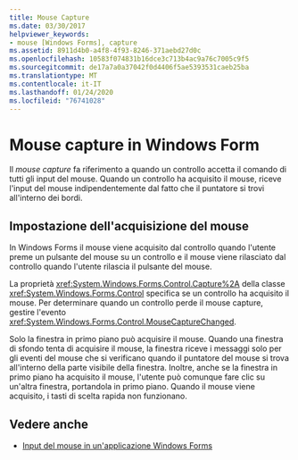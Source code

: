```yaml
---
title: Mouse Capture
ms.date: 03/30/2017
helpviewer_keywords:
- mouse [Windows Forms], capture
ms.assetid: 8911d4b0-a4f8-4f93-8246-371aebd27d0c
ms.openlocfilehash: 10583f074831b16dce3c713b4ac9a76c7005c9f5
ms.sourcegitcommit: de17a7a0a37042f0d4406f5ae5393531caeb25ba
ms.translationtype: MT
ms.contentlocale: it-IT
ms.lasthandoff: 01/24/2020
ms.locfileid: "76741028"
---
```

# <a name="mouse-capture-in-windows-forms"></a>Mouse capture in Windows Form
Il *mouse capture* fa riferimento a quando un controllo accetta il comando di tutti gli input del mouse. Quando un controllo ha acquisito il mouse, riceve l'input del mouse indipendentemente dal fatto che il puntatore si trovi all'interno dei bordi.  
  
## <a name="setting-mouse-capture"></a>Impostazione dell'acquisizione del mouse  
 In Windows Forms il mouse viene acquisito dal controllo quando l'utente preme un pulsante del mouse su un controllo e il mouse viene rilasciato dal controllo quando l'utente rilascia il pulsante del mouse.  
  
 La proprietà <xref:System.Windows.Forms.Control.Capture%2A> della classe <xref:System.Windows.Forms.Control> specifica se un controllo ha acquisito il mouse. Per determinare quando un controllo perde il mouse capture, gestire l'evento <xref:System.Windows.Forms.Control.MouseCaptureChanged>.  
  
 Solo la finestra in primo piano può acquisire il mouse. Quando una finestra di sfondo tenta di acquisire il mouse, la finestra riceve i messaggi solo per gli eventi del mouse che si verificano quando il puntatore del mouse si trova all'interno della parte visibile della finestra. Inoltre, anche se la finestra in primo piano ha acquisito il mouse, l'utente può comunque fare clic su un'altra finestra, portandola in primo piano. Quando il mouse viene acquisito, i tasti di scelta rapida non funzionano.  
  
## <a name="see-also"></a>Vedere anche

- [Input del mouse in un'applicazione Windows Forms](mouse-input-in-a-windows-forms-application.md)
